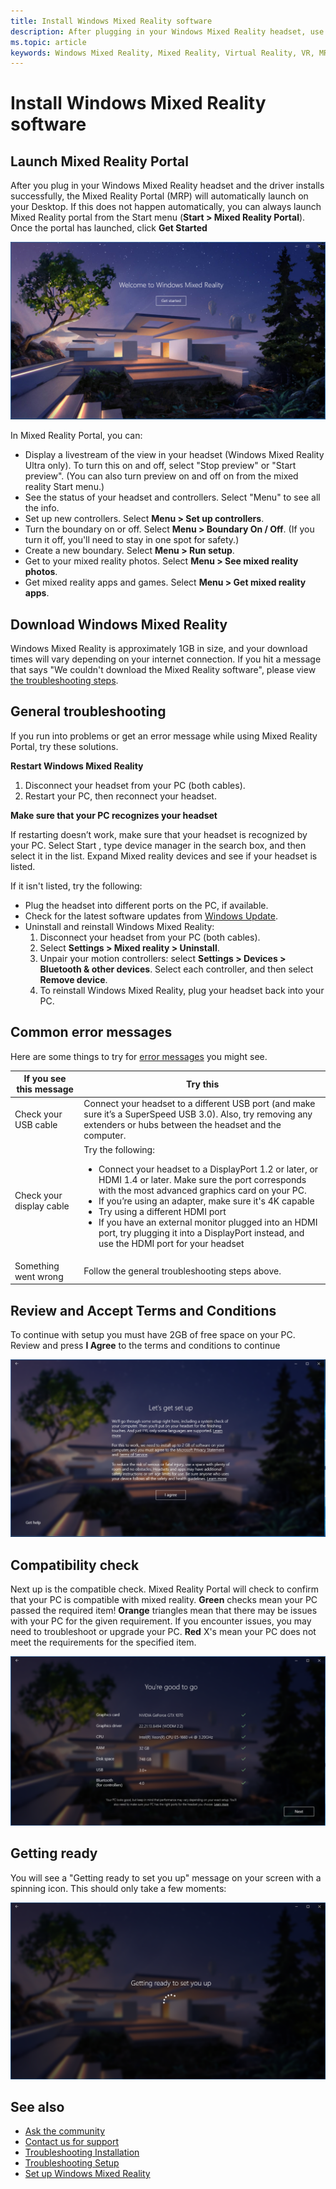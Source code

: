 ```yaml
---
title: Install Windows Mixed Reality software
description: After plugging in your Windows Mixed Reality headset, use the Mixed Reality Portal app to get started and download Windows Mixed Reality features.
ms.topic: article
keywords: Windows Mixed Reality, Mixed Reality, Virtual Reality, VR, MR, get started, setup, Mixed Reality Portal
---
```


# Install Windows Mixed Reality software

## Launch Mixed Reality Portal

After you plug in your Windows Mixed Reality headset and the driver installs successfully, the Mixed Reality Portal (MRP) will automatically launch on your Desktop. If this does not happen automatically, you can always launch Mixed Reality portal from the Start menu (**Start > Mixed Reality Portal**). Once the portal has launched, click **Get Started**

![Welcome to Mixed Reality](images/1050px-mixedrealityportal.png)

In Mixed Reality Portal, you can:

* Display a livestream of the view in your headset (Windows Mixed Reality Ultra only). To turn this on and off, select "Stop preview" or "Start preview". (You can also turn preview on and off on from the mixed reality Start menu.)
* See the status of your headset and controllers. Select "Menu" to see all the info.
* Set up new controllers. Select **Menu > Set up controllers**.
* Turn the boundary on or off. Select **Menu > Boundary On / Off**. (If you turn it off, you'll need to stay in one spot for safety.)
* Create a new boundary. Select **Menu > Run setup**.
* Get to your mixed reality photos. Select **Menu > See mixed reality photos**.
* Get mixed reality apps and games. Select **Menu > Get mixed reality apps**.

## Download Windows Mixed Reality

Windows Mixed Reality is approximately 1GB in size, and your download times will vary depending on your internet connection. If you hit a message that says "We couldn't download the Mixed Reality software", please view [the troubleshooting steps](installation_errors.md#we-couldnt-download-the-mixed-reality-software-or-hang-tight-while-we-do-some-downloading).

## General troubleshooting

If you run into problems or get an error message while using Mixed Reality Portal, try these solutions.

**Restart Windows Mixed Reality**

1. Disconnect your headset from your PC (both cables).
2. Restart your PC, then reconnect your headset.

**Make sure that your PC recognizes your headset**

If restarting doesn’t work, make sure that your headset is recognized by your PC. Select Start , type device manager in the search box, and then select it in the list. Expand Mixed reality devices and see if your headset is listed. 

If it isn't listed, try the following:
* Plug the headset into different ports on the PC, if available.
* Check for the latest software updates from [Windows Update](https://support.microsoft.com/help/12373).
* Uninstall and reinstall Windows Mixed Reality:
    1. Disconnect your headset from your PC (both cables).
    2. Select **Settings > Mixed reality > Uninstall**.
    3. Unpair your motion controllers: select **Settings > Devices > Bluetooth & other devices**. Select each controller, and then select **Remove device**.
    4. To reinstall Windows Mixed Reality, plug your headset back into your PC.

## Common error messages

Here are some things to try for [error messages](error-codes.md) you might see.

| If you see this message | Try this |
| --- | --- |
| Check your USB cable | Connect your headset to a different USB port (and make sure it’s a SuperSpeed USB 3.0). Also, try removing any extenders or hubs between the headset and the computer. |
| Check your display cable | Try the following: <ul><li>Connect your headset to a DisplayPort 1.2 or later, or HDMI 1.4 or later. Make sure the port corresponds with the most advanced graphics card on your PC.</li><li>If you’re using an adapter, make sure it's 4K capable</li><li>Try using a different HDMI port</li><li>If you have an external monitor plugged into an HDMI port, try plugging it into a DisplayPort instead, and use the HDMI port for your headset</li></ul> |
| Something went wrong | Follow the general troubleshooting steps above. |

## Review and Accept Terms and Conditions

To continue with setup you must have 2GB of free space on your PC. Review and press **I Agree** to the terms and conditions to continue

![Accept Terms and Conditions](images/1050px-mixedrealityportalpage2.png)

## Compatibility check

Next up is the compatible check. Mixed Reality Portal will check to confirm that your PC is compatible with mixed reality. **Green** checks mean your PC passed the required item! **Orange** triangles mean that there may be issues with your PC for the given requirement. If you encounter issues, you may need to troubleshoot or upgrade your PC. **Red** X's mean your PC does not meet the requirements for the specified item.

![Compat check](images/1050px-compatcheck.png)

## Getting ready

You will see a "Getting ready to set you up" message on your screen with a spinning icon. This should only take a few moments:

![Getting ready to set you up](images/1050px-gettingsetup.png)

## See also
* [Ask the community](https://answers.microsoft.com)
* [Contact us for support](https://support.microsoft.com/contactus/)
* [Troubleshooting Installation](installation_errors.md)
* [Troubleshooting Setup](set-up-questions.md)
* [Set up Windows Mixed Reality](set-up-windows-mixed-reality.md)
